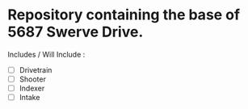 # Repository containing the base of 5687 Swerve Drive.

Includes / Will Include :
  - [ ] Drivetrain
  - [ ] Shooter
  - [ ] Indexer
  - [ ] Intake
